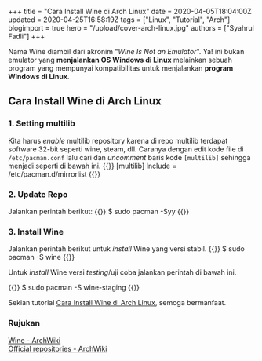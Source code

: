+++
title = "Cara Install Wine di Arch Linux"
date = 2020-04-05T18:04:00Z
updated = 2020-04-25T16:58:19Z
tags = ["Linux", "Tutorial", "Arch"]
blogimport = true
hero = "/upload/cover-arch-linux.jpg"
authors = ["Syahrul Fadli"]
+++

Nama Wine diambil dari akronim "*Wine Is Not an Emulator*". Ya! ini bukan emulator yang **menjalankan OS Windows di Linux** melainkan sebuah program yang mempunyai kompatibilitas untuk menjalankan **program Windows di Linux**.

## Cara Install Wine di Arch Linux
### 1. Setting multilib
Kita harus *enable* multilib repository karena di repo multilib terdapat software 32-bit seperti wine, steam, dll. Caranya dengan edit kode file di `/etc/pacman.conf` lalu cari dan *uncomment* baris kode `[multilib]` sehingga menjadi seperti di bawah ini. 
{{<highlight bash >}}
[multilib]
Include = /etc/pacman.d/mirrorlist
{{</highlight>}}

### 2. Update Repo
Jalankan perintah berikut: 
{{<highlight bash >}}
$ sudo pacman -Syy
{{</highlight>}}

### 3. Install Wine
Jalankan perintah berikut untuk *install* Wine yang versi stabil.
{{<highlight bash >}}
$ sudo pacman -S wine
{{</highlight>}}

Untuk *install* Wine versi *testing*/uji coba jalankan perintah di bawah ini. 

{{<highlight bash >}}
$ sudo pacman -S wine-staging
{{</highlight>}}

Sekian tutorial [Cara Install Wine di Arch Linux](https://www.syahrulfadli.com/2020/04/cara-install-wine-di-arch-linux.html), semoga bermanfaat.

### Rujukan
<a title="Wine - ArchWiki" target="_blank" rel="nofollow" href="https://wiki.archlinux.org/index.php/Wine">Wine - ArchWiki</a>
<br/>
<a title="Official repositories - ArchWiki" target="_blank" rel="nofollow" href="https://wiki.archlinux.org/index.php/Official_repositories#multilib">Official repositories - ArchWiki</a>

